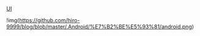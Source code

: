 [UI](https://github.com/hiro-9999/blog/blob/master/.Android/Android/UI/UI.md)

!img(https://github.com/hiro-9999/blog/blob/master/.Android/%E7%B2%BE%E5%93%81/android.png)

